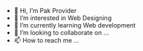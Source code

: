 - 👋 Hi, I’m Pak Provider
- 👀 I’m interested in Web Designing
- 🌱 I’m currently learning Web development
- 💞️ I’m looking to collaborate on ...
- 📫 How to reach me ...

<!---
pakprovider/pakprovider is a ✨ special ✨ repository because its `README.md` (this file) appears on your GitHub profile.
You can click the Preview link to take a look at your changes.
--->
